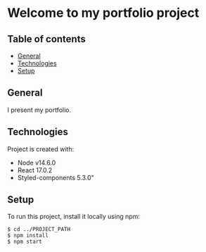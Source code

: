 # Welcome to my portfolio project 

## Table of contents
* [General](#general)
* [Technologies](#technologies)
* [Setup](#setup)

## General
I present my portfolio.
	
## Technologies
Project is created with:
* Node v14.6.0
* React 17.0.2
* Styled-components 5.3.0"
	
## Setup
To run this project, install it locally using npm:

```
$ cd ../PROJECT_PATH
$ npm install
$ npm start
```